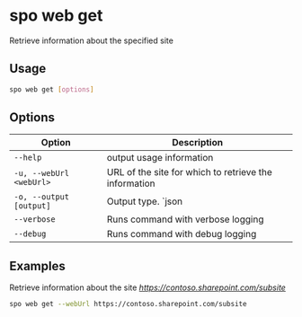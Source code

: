 # spo web get

Retrieve information about the specified site

## Usage

```sh
spo web get [options]
```

## Options

Option|Description
------|-----------
`--help`|output usage information
`-u, --webUrl <webUrl>`|URL of the site for which to retrieve the information
`-o, --output [output]`|Output type. `json|text`. Default `text`
`--verbose`|Runs command with verbose logging
`--debug`|Runs command with debug logging

## Examples

Retrieve information about the site _https://contoso.sharepoint.com/subsite_

```sh
spo web get --webUrl https://contoso.sharepoint.com/subsite
```